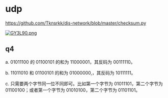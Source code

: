 # udp

https://github.com/Tknsrkk/dis-network/blob/master/checksum.py

[![GY3L90.png](https://s1.ax1x.com/2020/04/02/GY3L90.png)](https://imgchr.com/i/GY3L90)

## q4

a. 01011100 的 01100101 的和为 11000001，其反码为 00111110。

b. 11011010 和 01100101 的和为 01000000,，其反码为 10111111。 

c.  只需要两个字节同一位不同即可。比如第一个字节为 01011101，第二个字节为 01100100；或者第一个字节为 01010100，第二个字节为 01101101。 
